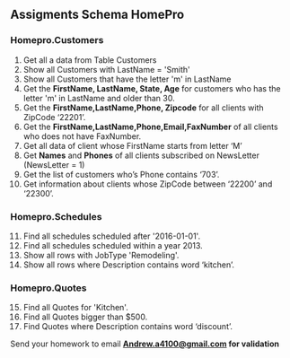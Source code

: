 ## Assigments Schema HomePro

### Homepro.Customers
1.	Get all a data from Table Customers
2.	Show all Customers with LastName = 'Smith'
3.	Show all Customers that have the letter 'm' in LastName
4.	Get the <b>FirstName, LastName, State, Age</b> for customers who has the letter 'm' in LastName and older than 30.
5.	Get the <b>FirstName,LastName,Phone, Zipcode</b>  for all clients with ZipCode ‘22201’.
6.	Get the <b>FirstName,LastName,Phone,Email,FaxNumber</b> of all clients who does not have FaxNumber.
7.	Get all data of client whose FirstName starts from letter ‘M’
8.	Get <b>Names</b> and <b>Phones</b> of all clients subscribed on NewsLetter (NewsLetter = 1)
9.	Get the list of customers who’s Phone contains ‘703’.
10.	Get information about clients whose ZipCode between ‘22200’ and ‘22300’.

### Homepro.Schedules
11.	Find all schedules scheduled after '2016-01-01'.
12.	Find all schedules scheduled within a year 2013.
13.	Show all rows with JobType 'Remodeling'.
14.	Show all rows where Description contains word ‘kitchen’.

### Homepro.Quotes
15.	Find all Quotes for 'Kitchen'.
16.	Find all Quotes bigger than $500.
17.	Find Quotes where Description contains word ‘discount’.

Send your homework to email <b>Andrew.a4100@gmail.com<b> for validation